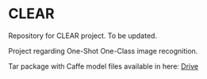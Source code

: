 # CLEAR

Repository for CLEAR project.
To be updated.

Project regarding One-Shot One-Class image recognition.

Tar package with Caffe model files available in here: [Drive](https://drive.google.com/file/d/1KRPXw5clTRveG27ro-JEe-GHbzfA28Kp/view?usp=sharing)
